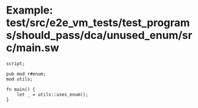 # Example: test/src/e2e_vm_tests/test_programs/should_pass/dca/unused_enum/src/main.sw

```sway
script;

pub mod r#enum;
mod utils;

fn main() {
    let _ = utils::uses_enum();
}

```
